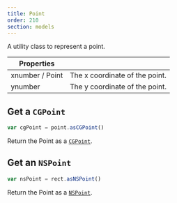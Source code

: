 ```yaml
---
title: Point
order: 210
section: models
---
```


A utility class to represent a point.

<!-- Contains some methods to make interacting with a point easier. -->

| Properties                                    |                                |
| --------------------------------------------- | ------------------------------ |
| x<span class="arg-type">number / Point</span> | The x coordinate of the point. |
| y<span class="arg-type">number</span>         | The y coordinate of the point. |

## Get a `CGPoint`

```javascript
var cgPoint = point.asCGPoint()
```

Return the Point as a [`CGPoint`](https://developer.apple.com/documentation/coregraphics/cgpoint?language=objc).

## Get an `NSPoint`

```javascript
var nsPoint = rect.asNSPoint()
```

Return the Point as a [`NSPoint`](https://developer.apple.com/documentation/foundation/nspoint?language=objc).
